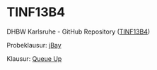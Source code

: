 TINF13B4
========

DHBW Karlsruhe - GitHub Repository ([TINF13B4](http://tinf13b4.de))

Probeklausur: [jBay](https://github.com/marc1404/jbay)

Klausur: [Queue Up](https://github.com/marc1404/QueueUp)
